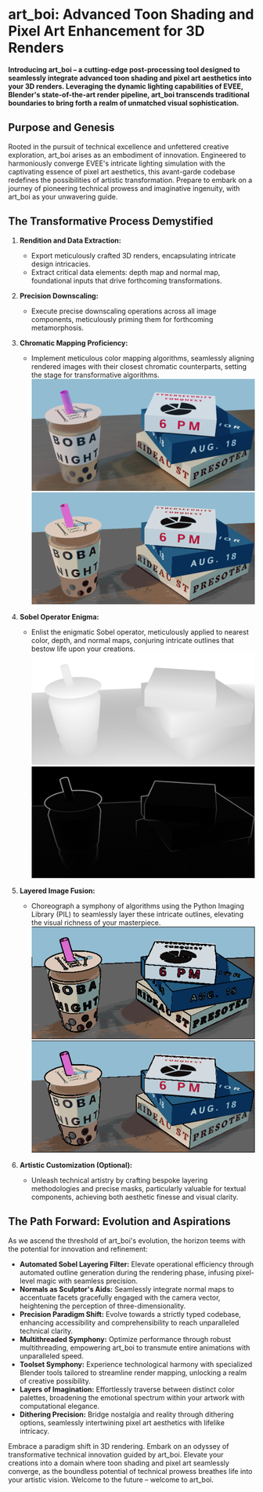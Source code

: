# art_boi: Advanced Toon Shading and Pixel Art Enhancement for 3D Renders

**Introducing art_boi – a cutting-edge post-processing tool designed to seamlessly integrate advanced toon shading and pixel art aesthetics into your 3D renders. Leveraging the dynamic lighting capabilities of EVEE, Blender's state-of-the-art render pipeline, art_boi transcends traditional boundaries to bring forth a realm of unmatched visual sophistication.**

## Purpose and Genesis

Rooted in the pursuit of technical excellence and unfettered creative exploration, art_boi arises as an embodiment of innovation. Engineered to harmoniously converge EVEE's intricate lighting simulation with the captivating essence of pixel art aesthetics, this avant-garde codebase redefines the possibilities of artistic transformation. Prepare to embark on a journey of pioneering technical prowess and imaginative ingenuity, with art_boi as your unwavering guide.

## The Transformative Process Demystified

1. **Rendition and Data Extraction:**
   - Export meticulously crafted 3D renders, encapsulating intricate design intricacies.
   - Extract critical data elements: depth map and normal map, foundational inputs that drive forthcoming transformations.

2. **Precision Downscaling:**
   - Execute precise downscaling operations across all image components, meticulously priming them for forthcoming metamorphosis.

3. **Chromatic Mapping Proficiency:**
   - Implement meticulous color mapping algorithms, seamlessly aligning rendered images with their closest chromatic counterparts, setting the stage for transformative algorithms.
![Render image](res\test_render.png)
![Colour mapped render](res\output_colour_mapped.png)

4. **Sobel Operator Enigma:**
   - Enlist the enigmatic Sobel operator, meticulously applied to nearest color, depth, and normal maps, conjuring intricate outlines that bestow life upon your creations.
![Depth map](res\depth.png)
![Sobel effect](res\output_depth_sobel.png)

1. **Layered Image Fusion:**
   - Choreograph a symphony of algorithms using the Python Imaging Library (PIL) to seamlessly layer these intricate outlines, elevating the visual richness of your masterpiece.
![Image Infusion](res\output_1.png)
![Image Infusion](res\output_2.png)

2. **Artistic Customization (Optional):**
   - Unleash technical artistry by crafting bespoke layering methodologies and precise masks, particularly valuable for textual components, achieving both aesthetic finesse and visual clarity.

## The Path Forward: Evolution and Aspirations

As we ascend the threshold of art_boi's evolution, the horizon teems with the potential for innovation and refinement:

- **Automated Sobel Layering Filter:** Elevate operational efficiency through automated outline generation during the rendering phase, infusing pixel-level magic with seamless precision.
- **Normals as Sculptor's Aids:** Seamlessly integrate normal maps to accentuate facets gracefully engaged with the camera vector, heightening the perception of three-dimensionality.
- **Precision Paradigm Shift:** Evolve towards a strictly typed codebase, enhancing accessibility and comprehensibility to reach unparalleled technical clarity.
- **Multithreaded Symphony:** Optimize performance through robust multithreading, empowering art_boi to transmute entire animations with unparalleled speed.
- **Toolset Symphony:** Experience technological harmony with specialized Blender tools tailored to streamline render mapping, unlocking a realm of creative possibility.
- **Layers of Imagination:** Effortlessly traverse between distinct color palettes, broadening the emotional spectrum within your artwork with computational elegance.
- **Dithering Precision:** Bridge nostalgia and reality through dithering options, seamlessly intertwining pixel art aesthetics with lifelike intricacy.

Embrace a paradigm shift in 3D rendering. Embark on an odyssey of transformative technical innovation guided by art_boi. Elevate your creations into a domain where toon shading and pixel art seamlessly converge, as the boundless potential of technical prowess breathes life into your artistic vision. Welcome to the future – welcome to art_boi.
